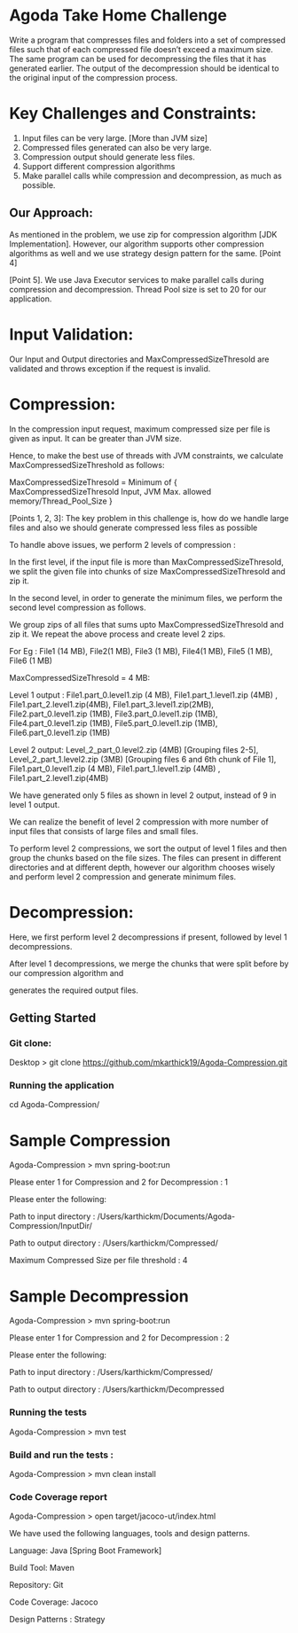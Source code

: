 # Agoda Take Home Challenge

Write a program that compresses files and folders into a set of compressed files such that of each compressed file doesn’t exceed a maximum size. The same program can be used for decompressing the files that it has generated earlier. The output of the decompression should be identical to the original input of the compression process.

# Key Challenges and Constraints: 

 1. Input files can be very large. [More than JVM size]
 2. Compressed files generated can also be very large. 
 3. Compression output should generate less files.
 4. Support different compression algorithms
 5. Make parallel calls while compression and decompression, as much as possible.
 
## Our Approach: 

As mentioned in the problem, we use zip for compression algorithm [JDK Implementation]. However, our algorithm supports other compression algorithms as well and we use strategy design pattern for the same. [Point 4]

[Point 5]. We use Java Executor services to make parallel calls during compression and decompression. Thread Pool size is set to 20 for our application. 

# Input Validation:

Our Input and Output directories and MaxCompressedSizeThresold are validated and throws exception if the request is invalid. 

# Compression:

In the compression input request, maximum compressed size per file is given as input. It can be greater than JVM size. 

Hence, to make the best use of threads with JVM constraints, we calculate MaxCompressedSizeThreshold as follows:

MaxCompressedSizeThresold = Minimum of { MaxCompressedSizeThresold Input, JVM Max. allowed memory/Thread_Pool_Size }

[Points 1, 2, 3]: The key problem in this challenge is, how do we handle large files and also we should generate compressed less files as possible

To handle above issues, we perform 2 levels of compression : 

In the first level, if the input file is more than MaxCompressedSizeThresold, we split the given file into chunks of size MaxCompressedSizeThresold and zip it.

In the second level, in order to generate the minimum files, we perform the second level compression as follows.

We group zips of all files that sums upto MaxCompressedSizeThresold and zip it. We repeat the above process and create level 2 zips.

For Eg :  File1 (14 MB), File2(1 MB), File3 (1 MB), File4(1 MB), File5 (1 MB), File6 (1 MB)

MaxCompressedSizeThresold = 4 MB:

Level 1 output :  File1.part_0.level1.zip (4 MB), File1.part_1.level1.zip (4MB) , File1.part_2.level1.zip(4MB),
File1.part_3.level1.zip(2MB), File2.part_0.level1.zip (1MB), File3.part_0.level1.zip (1MB), File4.part_0.level1.zip (1MB), File5.part_0.level1.zip (1MB), File6.part_0.level1.zip (1MB)

Level 2 output: Level_2_part_0.level2.zip (4MB) [Grouping files 2-5], Level_2_part_1.level2.zip (3MB) [Grouping files 6 and 6th chunk of File 1], File1.part_0.level1.zip (4 MB), File1.part_1.level1.zip (4MB) , File1.part_2.level1.zip(4MB)


We have generated only 5 files as shown in level 2 output, instead of 9 in level 1 output. 

We can realize the benefit of level 2 compression with more number of input files that consists of large files and small files.

To perform level 2 compressions, we sort the output of level 1 files and then group the chunks based on the file sizes. 
The files can present in different directories and at different depth, however our algorithm chooses wisely and perform level 2 compression and generate minimum files.

# Decompression:

Here, we first perform level 2 decompressions if present, followed by level 1 decompressions. 

After level 1 decompressions, we merge the chunks that were split before by our compression algorithm and 

generates the required output files.


## Getting Started

### Git clone:

Desktop > git clone https://github.com/mkarthick19/Agoda-Compression.git

### Running the application 

cd Agoda-Compression/

# Sample Compression 

Agoda-Compression > mvn spring-boot:run 

Please enter 1 for Compression and 2 for Decompression :
1

Please enter the following:

Path to input directory :
/Users/karthickm/Documents/Agoda-Compression/InputDir/

Path to output directory :
/Users/karthickm/Compressed/

Maximum Compressed Size per file threshold :
4

# Sample Decompression 

Agoda-Compression > mvn spring-boot:run

Please enter 1 for Compression and 2 for Decompression :
2

Please enter the following:

Path to input directory :
/Users/karthickm/Compressed/

Path to output directory :
/Users/karthickm/Decompressed   

### Running the tests

Agoda-Compression > mvn test

### Build and run the tests :

Agoda-Compression > mvn clean install

### Code Coverage report

Agoda-Compression > open target/jacoco-ut/index.html


We have used the following languages, tools and design patterns.

Language: Java [Spring Boot Framework]

Build Tool: Maven

Repository: Git

Code Coverage: Jacoco

Design Patterns : Strategy

